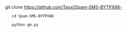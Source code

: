 git clone https://github.com/Tpxxl/Spam-SMS-BYTPX88-

       cd Spam-SMS-BYTPX88
       
       python gm.py
